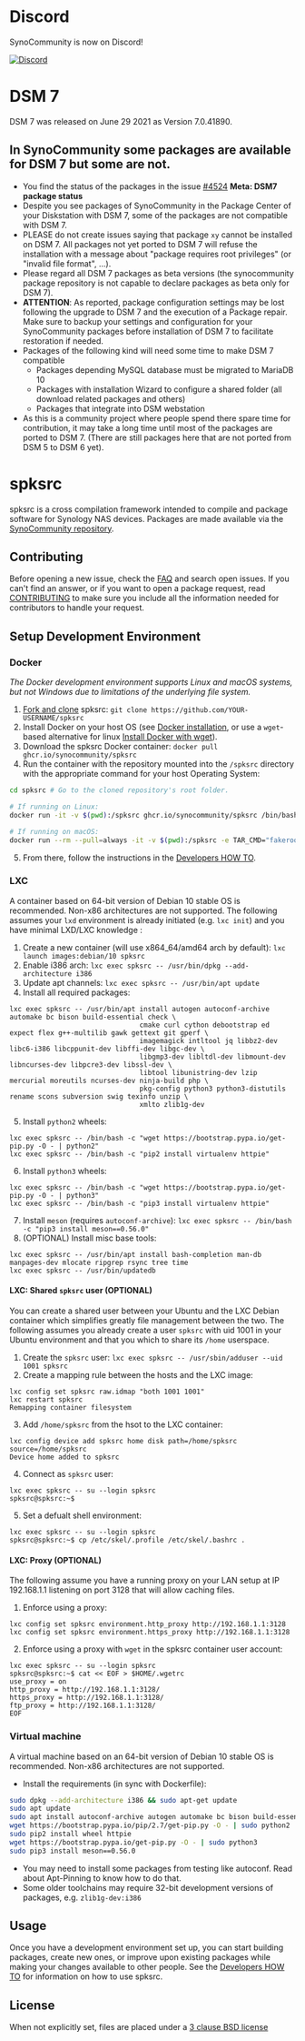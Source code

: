 # Discord
SynoCommunity is now on Discord!

[![Discord](https://img.shields.io/discord/732558169863225384?color=7289DA&label=Discord&logo=Discord&logoColor=white&style=for-the-badge)](https://discord.gg/nnN9fgE7EF)

# DSM 7
DSM 7 was released on June 29 2021 as Version 7.0.41890.

## In SynoCommunity some packages are available for DSM 7 but some are not.
* You find the status of the packages in the issue [#4524] **Meta: DSM7 package status**
* Despite you see packages of SynoCommunity in the Package Center of your Diskstation with DSM 7, some of the packages are not compatible with DSM 7.
* PLEASE do not create issues saying that package `xy` cannot be installed on DSM 7. All packages not yet ported to DSM 7 will refuse the installation with a message about "package requires root privileges" (or "invalid file format", ...).
* Please regard all DSM 7 packages as beta versions (the synocommunity package repository is not capable to declare packages as beta only for DSM 7).
* **ATTENTION**: As reported, package configuration settings may be lost following the upgrade to DSM 7 and the execution of a Package repair. Make sure to backup your settings and configuration for your SynoCommunity packages before installation of DSM 7 to facilitate restoration if needed.
* Packages of the following kind will need some time to make DSM 7 compatible
  * Packages depending MySQL database must be migrated to MariaDB 10
  * Packages with installation Wizard to configure a shared folder (all download related packages and others)
  * Packages that integrate into DSM webstation
* As this is a community project where people spend there spare time for contribution, it may take a long time until most of the packages are ported to DSM 7. (There are still packages here that are not ported from DSM 5 to DSM 6 yet).

# spksrc
spksrc is a cross compilation framework intended to compile and package software for Synology NAS devices. Packages are made available via the [SynoCommunity repository].


## Contributing
Before opening a new issue, check the [FAQ] and search open issues.
If you can't find an answer, or if you want to open a package request, read [CONTRIBUTING] to make sure you include all the information needed for contributors to handle your request.


## Setup Development Environment
### Docker
*The Docker development environment supports Linux and macOS systems, but not Windows due to limitations of the underlying file system.*

1. [Fork and clone] spksrc: `git clone https://github.com/YOUR-USERNAME/spksrc`
2. Install Docker on your host OS (see [Docker installation], or use a `wget`-based alternative for linux [Install Docker with wget]).
3. Download the spksrc Docker container: `docker pull ghcr.io/synocommunity/spksrc`
4. Run the container with the repository mounted into the `/spksrc` directory with the appropriate command for your host Operating System:

```bash
cd spksrc # Go to the cloned repository's root folder.

# If running on Linux:
docker run -it -v $(pwd):/spksrc ghcr.io/synocommunity/spksrc /bin/bash

# If running on macOS:
docker run --rm --pull=always -it -v $(pwd):/spksrc -e TAR_CMD="fakeroot tar" ghcr.io/synocommunity/spksrc /bin/bash
```
5. From there, follow the instructions in the [Developers HOW TO].

### LXC
A container based on 64-bit version of Debian 10 stable OS is recommended. Non-x86 architectures are not supported.  The following assumes your `lxd` environment is already initiated (e.g. `lxc init`) and you have minimal LXD/LXC knowledge :
1. Create a new container (will use x864_64/amd64 arch by default): `lxc launch images:debian/10 spksrc`
2. Enable i386 arch: `lxc exec spksrc -- /usr/bin/dpkg --add-architecture i386`
3. Update apt channels: `lxc exec spksrc -- /usr/bin/apt update`
4. Install all required packages:
```
lxc exec spksrc -- /usr/bin/apt install autogen autoconf-archive automake bc bison build-essential check \
                                cmake curl cython debootstrap ed expect flex g++-multilib gawk gettext git gperf \
                                imagemagick intltool jq libbz2-dev libc6-i386 libcppunit-dev libffi-dev libgc-dev \
                                libgmp3-dev libltdl-dev libmount-dev libncurses-dev libpcre3-dev libssl-dev \
                                libtool libunistring-dev lzip mercurial moreutils ncurses-dev ninja-build php \
                                pkg-config python3 python3-distutils rename scons subversion swig texinfo unzip \
                                xmlto zlib1g-dev
```
5. Install `python2` wheels:
```
lxc exec spksrc -- /bin/bash -c "wget https://bootstrap.pypa.io/get-pip.py -O - | python2"
lxc exec spksrc -- /bin/bash -c "pip2 install virtualenv httpie"
```
6. Install `python3` wheels:
```
lxc exec spksrc -- /bin/bash -c "wget https://bootstrap.pypa.io/get-pip.py -O - | python3"
lxc exec spksrc -- /bin/bash -c "pip3 install virtualenv httpie"
```
7. Install `meson` (requires `autoconf-archive`):
```lxc exec spksrc -- /bin/bash -c "pip3 install meson==0.56.0"```
8. (OPTIONAL) Install misc base tools:
```
lxc exec spksrc -- /usr/bin/apt install bash-completion man-db manpages-dev mlocate ripgrep rsync tree time
lxc exec spksrc -- /usr/bin/updatedb
```

#### LXC: Shared `spksrc` user (OPTIONAL)
You can create a shared user between your Ubuntu and the LXC Debian container which simplifies greatly file management between the two.  The following assumes you already create a user `spksrc` with uid 1001 in your Ubuntu environment and that you which to share its `/home` userspace.
1. Create the `spksrc` user: `lxc exec spksrc -- /usr/sbin/adduser --uid 1001 spksrc`
2. Create a mapping rule between the hosts and the LXC image:
```
lxc config set spksrc raw.idmap "both 1001 1001"
lxc restart spksrc
Remapping container filesystem
```
3. Add `/home/spksrc` from the hsot to the LXC container:
```
lxc config device add spksrc home disk path=/home/spksrc source=/home/spksrc
Device home added to spksrc
```
4. Connect as `spksrc` user:
```
lxc exec spksrc -- su --login spksrc
spksrc@spksrc:~$
```
5. Set a defualt shell environment:
```
lxc exec spksrc -- su --login spksrc
spksrc@spksrc:~$ cp /etc/skel/.profile /etc/skel/.bashrc .
```
#### LXC: Proxy (OPTIONAL)
The following assume you have a running proxy on your LAN setup at IP 192.168.1.1 listening on port 3128 that will allow caching files.
1. Enforce using a proxy:
```
lxc config set spksrc environment.http_proxy http://192.168.1.1:3128
lxc config set spksrc environment.https_proxy http://192.168.1.1:3128
```
2. Enforce using a proxy with `wget` in the spksrc container user account:
```
lxc exec spksrc -- su --login spksrc
spksrc@spksrc:~$ cat << EOF > $HOME/.wgetrc
use_proxy = on
http_proxy = http://192.168.1.1:3128/
https_proxy = http://192.168.1.1:3128/
ftp_proxy = http://192.168.1.1:3128/
EOF
```


### Virtual machine
A virtual machine based on an 64-bit version of Debian 10 stable OS is recommended. Non-x86 architectures are not supported.

* Install the requirements (in sync with Dockerfile):
```bash
sudo dpkg --add-architecture i386 && sudo apt-get update
sudo apt update
sudo apt install autoconf-archive autogen automake bc bison build-essential check cmake curl cython debootstrap ed expect fakeroot flex g++-multilib gawk gettext git gperf imagemagick intltool jq libbz2-dev libc6-i386 libcppunit-dev libffi-dev libgc-dev libgmp3-dev libltdl-dev libmount-dev libncurses-dev libpcre3-dev libssl-dev libtool libunistring-dev lzip mercurial moreutils ncurses-dev ninja-build php pkg-config python3 python3-distutils rename scons subversion sudo swig texinfo unzip xmlto zlib1g-dev
wget https://bootstrap.pypa.io/pip/2.7/get-pip.py -O - | sudo python2
sudo pip2 install wheel httpie
wget https://bootstrap.pypa.io/get-pip.py -O - | sudo python3
sudo pip3 install meson==0.56.0
```
* You may need to install some packages from testing like autoconf. Read about Apt-Pinning to know how to do that.
* Some older toolchains may require 32-bit development versions of packages, e.g. `zlib1g-dev:i386`


## Usage
Once you have a development environment set up, you can start building packages, create new ones, or improve upon existing packages while making your changes available to other people.
See the [Developers HOW TO] for information on how to use spksrc.


## License
When not explicitly set, files are placed under a [3 clause BSD license]

[3 clause BSD license]: http://www.opensource.org/licenses/BSD-3-Clause
[#4524]: https://github.com/SynoCommunity/spksrc/issues/4524
[bug tracker]: https://github.com/SynoCommunity/spksrc/issues
[CONTRIBUTING]: https://github.com/SynoCommunity/spksrc/blob/master/CONTRIBUTING.md
[Fork and clone]: https://docs.github.com/en/github/getting-started-with-github/fork-a-repo
[Developers HOW TO]: https://github.com/SynoCommunity/spksrc/wiki/Developers-HOW-TO
[Docker installation]: https://docs.docker.com/engine/installation
[FAQ]: https://github.com/SynoCommunity/spksrc/wiki/Frequently-Asked-Questions
[Install Docker with wget]: https://docs.docker.com/linux/step_one
[SynoCommunity repository]: http://www.synocommunity.com
